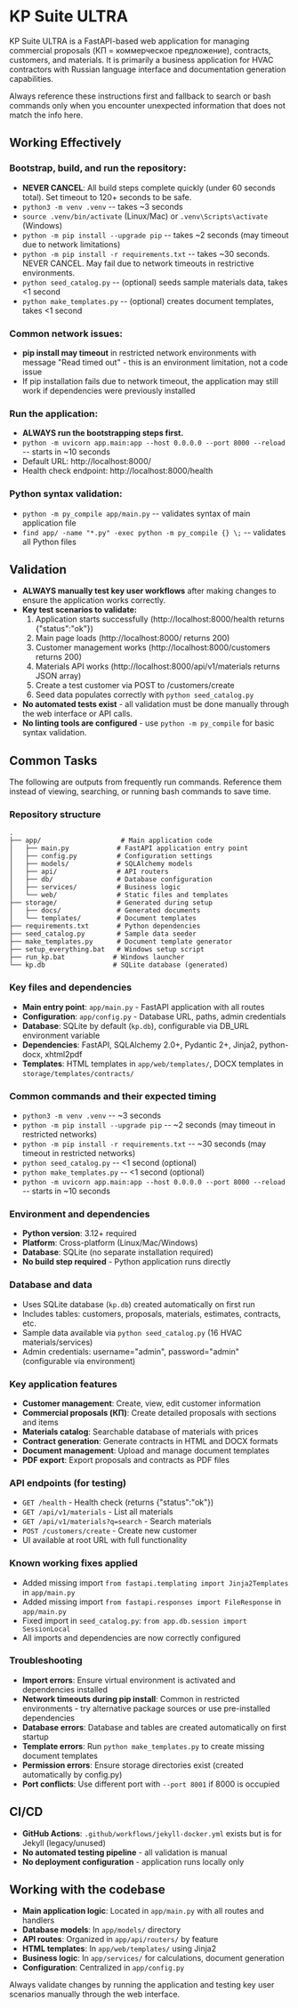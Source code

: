 # KP Suite ULTRA

KP Suite ULTRA is a FastAPI-based web application for managing commercial proposals (КП = коммерческое предложение), contracts, customers, and materials. It is primarily a business application for HVAC contractors with Russian language interface and documentation generation capabilities.

Always reference these instructions first and fallback to search or bash commands only when you encounter unexpected information that does not match the info here.

## Working Effectively

### Bootstrap, build, and run the repository:
- **NEVER CANCEL**: All build steps complete quickly (under 60 seconds total). Set timeout to 120+ seconds to be safe.
- `python3 -m venv .venv` -- takes ~3 seconds
- `source .venv/bin/activate` (Linux/Mac) or `.venv\Scripts\activate` (Windows)
- `python -m pip install --upgrade pip` -- takes ~2 seconds (may timeout due to network limitations)
- `python -m pip install -r requirements.txt` -- takes ~30 seconds. NEVER CANCEL. May fail due to network timeouts in restrictive environments.
- `python seed_catalog.py` -- (optional) seeds sample materials data, takes <1 second
- `python make_templates.py` -- (optional) creates document templates, takes <1 second

### Common network issues:
- **pip install may timeout** in restricted network environments with message "Read timed out" - this is an environment limitation, not a code issue
- If pip installation fails due to network timeout, the application may still work if dependencies were previously installed

### Run the application:
- **ALWAYS run the bootstrapping steps first.**
- `python -m uvicorn app.main:app --host 0.0.0.0 --port 8000 --reload` -- starts in ~10 seconds
- Default URL: http://localhost:8000/
- Health check endpoint: http://localhost:8000/health

### Python syntax validation:
- `python -m py_compile app/main.py` -- validates syntax of main application file
- `find app/ -name "*.py" -exec python -m py_compile {} \;` -- validates all Python files

## Validation

- **ALWAYS manually test key user workflows** after making changes to ensure the application works correctly.
- **Key test scenarios to validate:**
  1. Application starts successfully (http://localhost:8000/health returns {"status":"ok"})
  2. Main page loads (http://localhost:8000/ returns 200)
  3. Customer management works (http://localhost:8000/customers returns 200)
  4. Materials API works (http://localhost:8000/api/v1/materials returns JSON array)
  5. Create a test customer via POST to /customers/create
  6. Seed data populates correctly with `python seed_catalog.py`
- **No automated tests exist** - all validation must be done manually through the web interface or API calls.
- **No linting tools are configured** - use `python -m py_compile` for basic syntax validation.

## Common Tasks

The following are outputs from frequently run commands. Reference them instead of viewing, searching, or running bash commands to save time.

### Repository structure
```
.
├── app/                    # Main application code
│   ├── main.py            # FastAPI application entry point
│   ├── config.py          # Configuration settings
│   ├── models/            # SQLAlchemy models
│   ├── api/               # API routers
│   ├── db/                # Database configuration
│   ├── services/          # Business logic
│   └── web/               # Static files and templates
├── storage/               # Generated during setup
│   ├── docs/              # Generated documents
│   └── templates/         # Document templates
├── requirements.txt       # Python dependencies
├── seed_catalog.py        # Sample data seeder
├── make_templates.py      # Document template generator
├── setup_everything.bat   # Windows setup script
├── run_kp.bat            # Windows launcher
└── kp.db                 # SQLite database (generated)
```

### Key files and dependencies
- **Main entry point**: `app/main.py` - FastAPI application with all routes
- **Configuration**: `app/config.py` - Database URL, paths, admin credentials
- **Database**: SQLite by default (`kp.db`), configurable via DB_URL environment variable
- **Dependencies**: FastAPI, SQLAlchemy 2.0+, Pydantic 2+, Jinja2, python-docx, xhtml2pdf
- **Templates**: HTML templates in `app/web/templates/`, DOCX templates in `storage/templates/contracts/`

### Common commands and their expected timing
- `python3 -m venv .venv` -- ~3 seconds
- `python -m pip install --upgrade pip` -- ~2 seconds (may timeout in restricted networks)
- `python -m pip install -r requirements.txt` -- ~30 seconds (may timeout in restricted networks)
- `python seed_catalog.py` -- <1 second (optional)
- `python make_templates.py` -- <1 second (optional)
- `python -m uvicorn app.main:app --host 0.0.0.0 --port 8000 --reload` -- starts in ~10 seconds

### Environment and dependencies
- **Python version**: 3.12+ required
- **Platform**: Cross-platform (Linux/Mac/Windows)
- **Database**: SQLite (no separate installation required)
- **No build step required** - Python application runs directly

### Database and data
- Uses SQLite database (`kp.db`) created automatically on first run
- Includes tables: customers, proposals, materials, estimates, contracts, etc.
- Sample data available via `python seed_catalog.py` (16 HVAC materials/services)
- Admin credentials: username="admin", password="admin" (configurable via environment)

### Key application features
- **Customer management**: Create, view, edit customer information
- **Commercial proposals (КП)**: Create detailed proposals with sections and items
- **Materials catalog**: Searchable database of materials with prices
- **Contract generation**: Generate contracts in HTML and DOCX formats
- **Document management**: Upload and manage document templates
- **PDF export**: Export proposals and contracts as PDF files

### API endpoints (for testing)
- `GET /health` - Health check (returns {"status":"ok"})
- `GET /api/v1/materials` - List all materials
- `GET /api/v1/materials?q=search` - Search materials
- `POST /customers/create` - Create new customer
- UI available at root URL with full functionality

### Known working fixes applied
- Added missing import `from fastapi.templating import Jinja2Templates` in `app/main.py`
- Added missing import `from fastapi.responses import FileResponse` in `app/main.py`  
- Fixed import in `seed_catalog.py`: `from app.db.session import SessionLocal`
- All imports and dependencies are now correctly configured

### Troubleshooting
- **Import errors**: Ensure virtual environment is activated and dependencies installed
- **Network timeouts during pip install**: Common in restricted environments - try alternative package sources or use pre-installed dependencies
- **Database errors**: Database and tables are created automatically on first startup
- **Template errors**: Run `python make_templates.py` to create missing document templates
- **Permission errors**: Ensure storage directories exist (created automatically by config.py)
- **Port conflicts**: Use different port with `--port 8001` if 8000 is occupied

## CI/CD
- **GitHub Actions**: `.github/workflows/jekyll-docker.yml` exists but is for Jekyll (legacy/unused)
- **No automated testing pipeline** - all validation is manual
- **No deployment configuration** - application runs locally only

## Working with the codebase
- **Main application logic**: Located in `app/main.py` with all routes and handlers
- **Database models**: In `app/models/` directory
- **API routes**: Organized in `app/api/routers/` by feature
- **HTML templates**: In `app/web/templates/` using Jinja2
- **Business logic**: In `app/services/` for calculations, document generation
- **Configuration**: Centralized in `app/config.py`

Always validate changes by running the application and testing key user scenarios manually through the web interface.